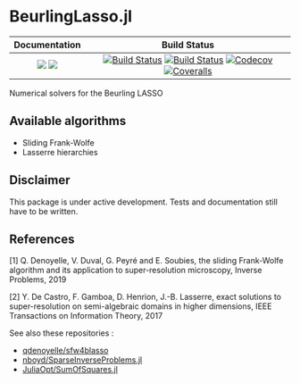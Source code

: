 # BeurlingLasso.jl

| **Documentation** | **Build Status** |
|:-----------------:|:----------------:|
| [![](https://img.shields.io/badge/docs-stable-blue.svg)](https://rpetit.github.io/BeurlingLasso.jl/dev/) [![](https://img.shields.io/badge/docs-latest-blue.svg)](https://rpetit.github.io/BeurlingLasso.jl/latest/) | [![Build Status](https://travis-ci.com/rpetit/BeurlingLasso.jl.svg?branch=master)](https://travis-ci.com/rpetit/BeurlingLasso.jl) [![Build Status](https://ci.appveyor.com/api/projects/status/github/rpetit/BeurlingLasso.jl?svg=true)](https://ci.appveyor.com/project/rpetit/BeurlingLasso-jl)  [![Codecov](https://codecov.io/gh/rpetit/BeurlingLasso.jl/branch/master/graph/badge.svg)](https://codecov.io/gh/rpetit/BeurlingLasso.jl) [![Coveralls](https://coveralls.io/repos/github/rpetit/BeurlingLasso.jl/badge.svg?branch=master)](https://coveralls.io/github/rpetit/BeurlingLasso.jl?branch=master)|

Numerical solvers for the Beurling LASSO
<br/>

## Available algorithms
* Sliding Frank-Wolfe
* Lasserre hierarchies

## Disclaimer

This package is under active development. Tests and documentation still
have to be written.
<br/>

## References

[1] Q. Denoyelle, V. Duval, G. Peyré and E. Soubies, the sliding Frank-Wolfe
algorithm and its application to super-resolution microscopy, Inverse Problems,
2019 <br/>

[2] Y. De Castro, F. Gamboa, D. Henrion, J.-B. Lasserre, exact solutions to super-resolution on semi-algebraic domains in higher dimensions, IEEE Transactions on Information Theory, 2017 <br/>

See also these repositories :

* [qdenoyelle/sfw4blasso](https://github.com/qdenoyelle/sfw4blasso)
* [nboyd/SparseInverseProblems.jl](https://github.com/nboyd/SparseInverseProblems.jl)
* [JuliaOpt/SumOfSquares.jl](https://github.com/JuliaOpt/SumOfSquares.jl)
